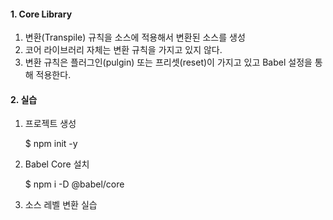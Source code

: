 #### 1. Core Library
1. 변환(Transpile) 규칙을 소스에 적용해서 변환된 소스를 생성 
2. 코어 라이브러리 자체는 변환 규칙을 가지고 있지 않다.  
3. 변환 규칙은 플러그인(pulgin) 또는 프리셋(reset)이 가지고 있고 Babel 설정을 통해 적용한다.


#### 2. 실습
1. 프로젝트 생성
   
    $ npm init -y

2. Babel Core 설치

    $ npm i -D @babel/core

3. 소스 레벨 변환 실습

